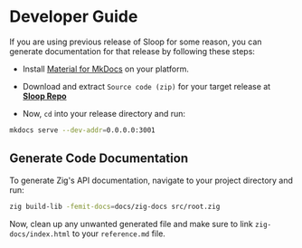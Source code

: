 # Developer Guide

If you are using previous release of Sloop for some reason, you can generate documentation for that release by following these steps:

- Install [Material for MkDocs](https://squidfunk.github.io/mkdocs-material/getting-started/) on your platform.

- Download and extract `Source code (zip)` for your target release at [**Sloop Repo**](https://github.com/bitlaab-blitz/sloop)

- Now, `cd` into your release directory and run:

```sh
mkdocs serve --dev-addr=0.0.0.0:3001
```

## Generate Code Documentation

To generate Zig's API documentation, navigate to your project directory and run:

```sh
zig build-lib -femit-docs=docs/zig-docs src/root.zig
```

Now, clean up any unwanted generated file and make sure to link `zig-docs/index.html` to your `reference.md` file.
